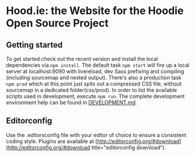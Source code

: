 Hood.ie: the Website for the Hoodie Open Source Project
==================

## Getting started

To get started check out the recent version and install the local dependencies via `npm install`.
The default task `npm start` will fire up a local server at localhost:9090 with livereload, dev Sass prefixing and compiling (including sourcemap and nested output).
There's also a production task `npm prod` which at this point just spits out a compressed CSS file, without sourcemap in a dedicated folder(css/prod).
In order to list the available scripts used in development, execute `npm run`. The complete development environment help can be found in [DEVELOPMENT.md](DEVELOPMENT.md).

## Editorconfig

Use the .editorsconfig file with your editor of choice to ensure a consistent coding style. Plugins are available at [http://editorconfig.org/#download](http://editorconfig.org/#download title="editorconfig download").
